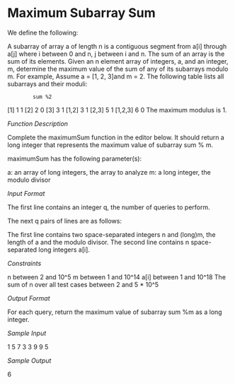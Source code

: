 # Maximum Subarray Sum

We define the following:

A subarray of array a of length n is a contiguous segment from a[i] through a[j] where i between 0 and n, j between i and n.
The sum of an array is the sum of its elements.
Given an n element array of integers, a, and an integer, m, determine the maximum value of the sum of any of its subarrays modulo m. For example, Assume a = [1, 2, 3]and m = 2. The following table lists all subarrays and their moduli:

		    sum	%2
[1]		    1	1
[2]		    2	0
[3]		    3	1
[1,2]		3	1
[2,3]		5	1
[1,2,3]		6	0
The maximum modulus is 1.

*Function Description*

Complete the maximumSum function in the editor below. It should return a long integer that represents the maximum value of subarray sum % m.

maximumSum has the following parameter(s):

a: an array of long integers, the array to analyze
m: a long integer, the modulo divisor

*Input Format*

The first line contains an integer q, the number of queries to perform.

The next q pairs of lines are as follows:

The first line contains two space-separated integers n and (long)m, the length of a and the modulo divisor.
The second line contains n space-separated long integers a[i].

*Constraints*

n between 2 and 10^5
m between 1 and 10^14
a[i] between 1 and 10^18
The sum of n over all test cases between 2 and 5 * 10^5 

*Output Format*

For each query, return the maximum value of subarray sum %m as a long integer.

*Sample Input*

1
5 7
3 3 9 9 5

*Sample Output*

6